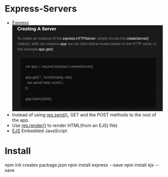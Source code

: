 # Express-Servers
* [Express](http://expressjs.com/2x/guide.html)
![](assets/express.png) 
* Instead of using [res.send()](https://expressjs.com/en/guide/routing.html), GET and the POST methods to the root of the app.
* Use [res.render()](https://codeforgeek.com/2015/01/render-html-file-expressjs/) to render HTML(from an EJS) file)
* [EJS](http://www.embeddedjs.com/getting_started.html) Embedded JavaScript

# Install
npm init creates package.json
npm install express --save
npm install ejs --save